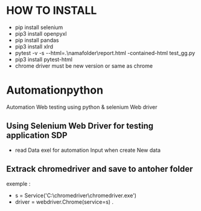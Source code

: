 # HOW TO INSTALL
-  pip install selenium
-  pip3 install openpyxl
-  pip install pandas
-  pip3 install xlrd
-  pytest -v  -s --html=.\namafolder\report.html -contained-html test_gg.py
-  pip3 install pytest-html
-  chrome driver must be new version or same as chrome

# Automationpython
Automation Web testing using python &amp; selenium Web driver

## Using Selenium Web Driver for testing application SDP
- read  Data exel for automation Input when create New data 

## Extrack chromedriver and save to antoher folder
exemple :
- s = Service('C:\chromedriver\chromedriver.exe')
- driver = webdriver.Chrome(service=s)
.
